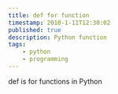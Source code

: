 ```yaml
---
title: def for function
timestamp: 2010-1-11T12:30:02
published: true
description: Python function
tags:
    - python
    - programming
---
```


def is for functions in Python

